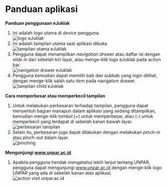 Panduan aplikasi
================

**Panduan penggunaan eJuklak**

1. Ini adalah logo utama di *device* pengguna.  
![logo eJuklak](/res/1.4.png)
2. Ini adalah tampilan utama saat aplikasi dibuka.  
![tampilan utama eJuklak](/res/1.5.png)  
3. Pengguna dapat menampilkan *navigation drawer* atau daftar isi dengan *slide in* dari sebelah kiri layar, atau menge-klik logo eJuklak pada action bar.  
![navigation drawer eJuklak](/res/1.6.1.png)  
4. Pengguna kemudian dapat memilih bab dan subbab yang ingin dilihat, dengan menge-klik salah satu *item* pada navigation drawer.  
![tampilan child eJuklak](/res/1.6.2.png)

**Cara memperbesar atau memperkecil tampilan**

1. Untuk melakukan perbesaran terhadap tampilan, pengguna dapat menyentuh bagian manapun dalam aplikasi yang sedang ditampilkan, kemudian menge-klik tombol (+) untuk memperbesar, atau (-) untuk memperkecil yang terdapat di sebelah kanan bawah layar.  
![perbesaran tampilan](/res/1.7.2.png)
2. Selain itu, perbesaran juga dapat dilakukan dengan melakukan *pinch-in* atau *pinch-out* dalam layar.  
![pinching](/res/1.7.1.png)


**Mengunjungi www.unpar.ac.id**

1. Apabila pengguna hendak mengetahui lebih lanjut tentang UNPAR, pengguna dapat mengunjungi www.unpar.ac.id dengan menge-klik logo UNPAR yang ada di sebelah kanan atas aplikasi.  
![action visit unpar.ac.id](/res/1.8.png)
